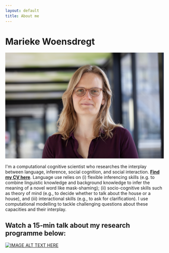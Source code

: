 ```yaml
---
layout: default
title: About me
---
```



# Marieke Woensdregt

![Me](/docs/assets/sidebar_pic.jpg)

I'm a computational cognitive scientist who researches the interplay between language, inference, social cognition, and social interaction. [**Find my CV here**](/docs/assets/cv_M_Woensdregt.pdf). Language use relies on (i) flexible inferencing skills (e.g. to combine linguistic knowledge and background knowledge to infer the meaning of a novel word like mask-shaming); (ii) socio-cognitive skills such as theory of mind (e.g., to decide whether to talk about the house or a house), and (iii) interactional skills (e.g., to ask for clarification). I use computational modelling to tackle challenging questions about these capacities and their interplay.

## Watch a 15-min talk about my research programme below:
[![IMAGE ALT TEXT HERE](https://img.youtube.com/vi/uIbiJvzXu48/0.jpg)](https://www.youtube.com/watch?v=uIbiJvzXu48)
